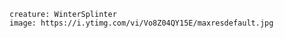```statblock
creature: WinterSplinter
image: https://i.ytimg.com/vi/Vo8Z04QY15E/maxresdefault.jpg
```